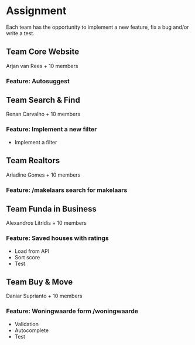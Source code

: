 # Assignment
Each team has the opportunity to implement a new feature, fix a bug and/or write a test.

## Team Core Website
Arjan van Rees + 10 members

### Feature: Autosuggest

## Team Search & Find
Renan Carvalho + 10 members

### Feature: Implement a new filter
- Implement a filter

## Team Realtors
Ariadine Gomes + 10 members

### Feature: /makelaars search for makelaars

## Team Funda in Business
Alexandros Litridis + 10 members

### Feature: Saved houses with ratings
- Load from API
- Sort score
- Test

## Team Buy & Move
Daniar Suprianto + 10 members

### Feature: Woningwaarde form /woningwaarde
- Validation
- Autocomplete
- Test
